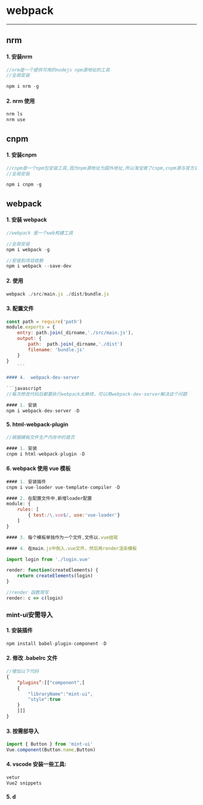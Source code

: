 # webpack

***

## nrm

#### 1.  安装nrm

```javascript
//nrm是一个提供可用的nodejs npm源地址的工具
//全局安装

npm i nrm -g

```

#### 2.  nrm 使用

```javascript
nrm ls
nrm use
```

## cnpm

#### 1.  安装cnpm

```javascript
//cnpm是一个npm包安装工具,因为npm源地址为国外地址,所以淘宝做了cnpm,cnpm源与官方源10分钟同步一次
//全局安装

npm i cnpm -g
```

## webpack

#### 1.  安装 webpack

```javascript
//webpack 是一个web构建工具

//全局安装
npm i webpack -g

//安装到项目依赖
npm i webpack --save-dev
```

#### 2.  使用

```javascript
webpack ./src/main.js ./dist/bundle.js
```

#### 3.  配置文件

```javascript
const path = require('path')
module.exports = {
    entry: path.join(_dirname,'./src/main.js'),
    output: {
        path:  path.join(_dirname,'./dist')
        filename: 'bundle.js'
    }
}
    ```

#### 4.  webpack-dev-server

```javascript
//每次修改代码后都要执行webpack太麻烦，可以用webpack-dev-server解决这个问题

#### 1. 安装
npm i webpack-dev-server -D

```

#### 5.  html-webpack-plugin

```javascript
//根据模板文件生产内存中的首页

#### 1. 安装
cnpm i html-webpack-plugin -D
```

#### 6.  webpack 使用 vue 模板

```javascript
#### 1. 安装插件
cnpm i vue-loader vue-template-compiler -D

#### 2. 在配置文件中,新增loader配置
module: {
    rules: [
        { test:/\.vue$/, use:'vue-loader'}
    ]
}

#### 3. 每个模板单独作为一个文件,文件以.vue结尾

#### 4. 在main.js中倒入.vue文件，然后用render渲染模板

import login from './login.vue'

render: function(createElements) {
    return createElements(login)
}

//render 函数简写
render: c => c(login)
```

### mint-ui安需导入

#### 1.  安装插件

```javascript
npm install babel-plugin-component -D
```

#### 2.  修改 .babelrc 文件

```javascript
//增加以下代码
{
    “plugins”:[["component",[
    {
        "libraryName":"mint-ui",
        "style":true
    }
    ]]]
}
```

#### 3.  按需部导入

```javascript
import { Button } from 'mint-ui'
Vue.component(Button.name,Button)
```

#### 4.  vscode 安装一些工具:

```javascript
vetur
Vue2 snippets
```

#### 5.  d

